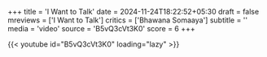 +++
title = 'I Want to Talk'
date = 2024-11-24T18:22:52+05:30
draft = false
mreviews = ['I Want to Talk']
critics = ['Bhawana Somaaya']
subtitle = ''
media = 'video'
source = 'B5vQ3cVt3K0'
score = 6
+++

{{< youtube id="B5vQ3cVt3K0" loading="lazy" >}}
